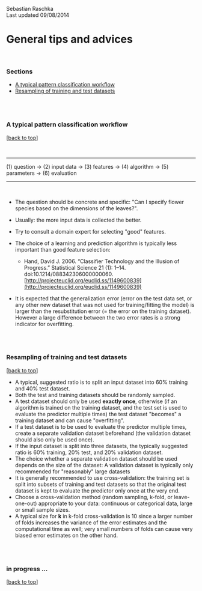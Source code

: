 Sebastian Raschka  
Last updated 09/08/2014

# General tips and advices

<br>

### Sections

- [A typical pattern classification workflow](#a-typical-pattern-classification-workflow)
- [Resampling of training and test datasets](#resampling-of-training-and-test-datasets)
<br>
<br>

### A typical pattern classification workflow

[[back to top](#sections)]

<br>
<hr> 
(1) question -> (2) input data -> (3) features -> (4) algorithm -> (5) parameters -> (6) evaluation 
 <hr>
<br>

- The question should be concrete and specific: "Can I specify flower species based on the dimensions of the leaves?".

- Usually: the more input data is collected the better.

- Try to consult a domain expert for selecting "good" features.

- The choice of a learning and prediction algorithm is typically less important than good feature selection: 
	- Hand, David J. 2006. “Classifier Technology and the Illusion of Progress.” Statistical Science 21 (1): 1–14. doi:10.1214/088342306000000060. 
[http://projecteuclid.org/euclid.ss/1149600839](http://projecteuclid.org/euclid.ss/1149600839)

- It is expected that the generalization error (error on the test data set, or any other new dataset that was not used for training/fitting the model) is larger than the resubstitution error (= the error on the training dataset). However a large difference between the two error rates is a strong indicator for overfitting.

<br>
<br>

### Resampling of training and test datasets

[[back to top](#sections)]

- A typical, suggested ratio is to split an input dataset into 60% training and 40% test dataset.
- Both the test and training datasets should be randomly sampled.
- A test dataset should only be used **exactly once**, otherwise (if an algorithm is trained on the training dataset, and the test set is used to evaluate the predictor  multiple times) the test dataset "becomes" a training dataset and can cause "overfitting".
- If a test dataset is to be used to evaluate the predictor multiple times, create a separate validation dataset beforehand (the validation dataset should also only be used once).
- If the input dataset is split into three datasets, the typically suggested ratio is 60% training, 20% test, and 20% validation dataset.
- The choice whether a separate validation dataset should be used depends on the size of the dataset: A validation dataset is typically only recommended for "reasonably" large datasets
- It is generally recommended to use cross-validation: the training set is split into subsets of training and test datasets so that the original test dataset is kept to evaluate the predictor only once at the very end.
- Choose a cross-validation method (random sampling, k-fold, or leave-one-out) appropriate to your data: continuous or categorical data, large or small sample sizes.
- A typical size for **k** in k-fold cross-validation is 10 since a larger number of folds increases the variance of the error estimates and the computational time as well; very small numbers of folds can cause very biased error estimates on the other hand.
<br>
<br>

### in progress ...
[[back to top](#sections)]